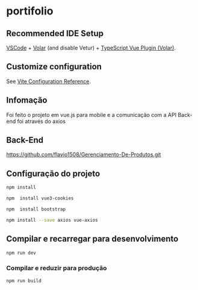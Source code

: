 # portifolio



## Recommended IDE Setup

[VSCode](https://code.visualstudio.com/) + [Volar](https://marketplace.visualstudio.com/items?itemName=Vue.volar) (and disable Vetur) + [TypeScript Vue Plugin (Volar)](https://marketplace.visualstudio.com/items?itemName=Vue.vscode-typescript-vue-plugin).

## Customize configuration

See [Vite Configuration Reference](https://vitejs.dev/config/).

## Infomação
Foi feito o projeto em vue.js para mobile e a comunicação com a API Back-end foi através do axios

## Back-End
https://github.com/flavio1508/Gerenciamento-De-Produtos.git
## Configuração do projeto

```sh
npm install
```
```sh
npm  install vue3-cookies
```
```sh
npm  install bootstrap

```
```sh
npm install --save axios vue-axios

```
## Compilar e recarregar para desenvolvimento
```sh
npm run dev
```

### Compilar e reduzir para produção
```sh
npm run build
```
